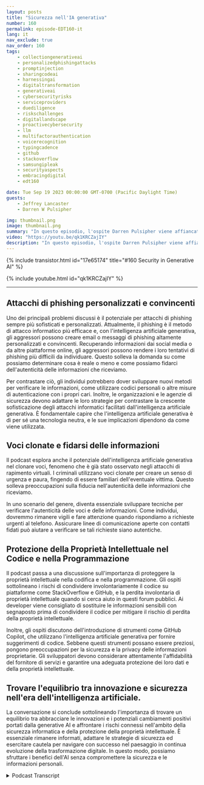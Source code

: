 ```yaml
---
layout: posts
title: "Sicurezza nell'IA generativa"
number: 160
permalink: episode-EDT160-it
lang: it
nav_exclude: true
nav_order: 160
tags:
    - collectiongenerativeai
    - personalizedphishingattacks
    - promptinjection
    - sharingcodeai
    - harnessingai
    - digitaltransformation
    - generativeai
    - cybersecurityrisks
    - serviceproviders
    - duediligence
    - riskschallenges
    - digitallandscape
    - proactivecybersecurity
    - llm
    - multifactorauthentication
    - voicerecognition
    - typingcadence
    - github
    - stackoverflow
    - samsungipleak
    - securityaspects
    - embracingdigital
    - edt160

date: Tue Sep 19 2023 00:00:00 GMT-0700 (Pacific Daylight Time)
guests:
    - Jeffrey Lancaster
    - Darren W Pulsipher

img: thumbnail.png
image: thumbnail.png
summary: "In questo episodio, l'ospite Darren Pulsipher viene affiancato dal dottor Jeffrey Lancaster per approfondire l'intersezione tra intelligenza artificiale generativa e sicurezza. La conversazione si addentra nei potenziali rischi e sfide legate all'utilizzo dell'intelligenza artificiale generativa in attività negative, in particolare nel campo della sicurezza informatica."
video: "https://youtu.be/qk1KRCZajIY"
description: "In questo episodio, l'ospite Darren Pulsipher viene affiancato dal dottor Jeffrey Lancaster per approfondire l'intersezione tra intelligenza artificiale generativa e sicurezza. La conversazione si addentra nei potenziali rischi e sfide legate all'utilizzo dell'intelligenza artificiale generativa in attività negative, in particolare nel campo della sicurezza informatica."
---
```


<div>
{% include transistor.html id="17e65174" title="#160 Security in Generative AI" %}

{% include youtube.html id="qk1KRCZajIY" %}
</div>

---

## Attacchi di phishing personalizzati e convincenti

Uno dei principali problemi discussi è il potenziale per attacchi di phishing sempre più sofisticati e personalizzati. Attualmente, il phishing è il metodo di attacco informatico più efficace e, con l'intelligenza artificiale generativa, gli aggressori possono creare email o messaggi di phishing altamente personalizzati e convincenti. Recuperando informazioni dai social media o da altre piattaforme online, gli aggressori possono rendere i loro tentativi di phishing più difficili da individuare. Questo solleva la domanda su come possiamo determinare cosa è reale o meno e come possiamo fidarci dell'autenticità delle informazioni che riceviamo.

Per contrastare ciò, gli individui potrebbero dover sviluppare nuovi metodi per verificare le informazioni, come utilizzare codici personali o altre misure di autenticazione con i propri cari. Inoltre, le organizzazioni e le agenzie di sicurezza devono adattare le loro strategie per contrastare la crescente sofisticazione degli attacchi informatici facilitati dall'intelligenza artificiale generativa. È fondamentale capire che l'intelligenza artificiale generativa è di per sé una tecnologia neutra, e le sue implicazioni dipendono da come viene utilizzata.

## Voci clonate e fidarsi delle informazioni

Il podcast esplora anche il potenziale dell'intelligenza artificiale generativa nel clonare voci, fenomeno che è già stato osservato negli attacchi di rapimento virtuali. I criminali utilizzano voci clonate per creare un senso di urgenza e paura, fingendo di essere familiari dell'eventuale vittima. Questo solleva preoccupazioni sulla fiducia nell'autenticità delle informazioni che riceviamo.

In uno scenario del genere, diventa essenziale sviluppare tecniche per verificare l'autenticità delle voci e delle informazioni. Come individui, dovremmo rimanere vigili e fare attenzione quando rispondiamo a richieste urgenti al telefono. Assicurare linee di comunicazione aperte con contatti fidati può aiutare a verificare se tali richieste siano autentiche.

## Protezione della Proprietà Intellettuale nel Codice e nella Programmazione

Il podcast passa a una discussione sull'importanza di proteggere la proprietà intellettuale nella codifica e nella programmazione. Gli ospiti sottolineano i rischi di condividere involontariamente il codice su piattaforme come StackOverflow e GitHub, e la perdita involontaria di proprietà intellettuale quando si cerca aiuto in questi forum pubblici. Ai developer viene consigliato di sostituire le informazioni sensibili con segnaposto prima di condividere il codice per mitigare il rischio di perdita della proprietà intellettuale.

Inoltre, gli ospiti discutono dell'introduzione di strumenti come GitHub Copilot, che utilizzano l'intelligenza artificiale generativa per fornire suggerimenti di codice. Sebbene questi strumenti possano essere preziosi, pongono preoccupazioni per la sicurezza e la privacy delle informazioni proprietarie. Gli sviluppatori devono considerare attentamente l'affidabilità del fornitore di servizi e garantire una adeguata protezione dei loro dati e della proprietà intellettuale.

## Trovare l'equilibrio tra innovazione e sicurezza nell'era dell'intelligenza artificiale.

La conversazione si conclude sottolineando l'importanza di trovare un equilibrio tra abbracciare le innovazioni e i potenziali cambiamenti positivi portati dalla generative AI e affrontare i rischi connessi nell'ambito della sicurezza informatica e della protezione della proprietà intellettuale. È essenziale rimanere informati, adattare le strategie di sicurezza ed esercitare cautela per navigare con successo nel paesaggio in continua evoluzione della trasformazione digitale. In questo modo, possiamo sfruttare i benefici dell'AI senza compromettere la sicurezza e le informazioni personali.



<details>
<summary> Podcast Transcript </summary>

<p></p>

</details>
